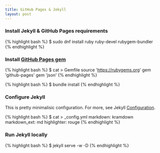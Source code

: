 ```yaml
---
title: GitHub Pages & Jekyll
layout: post
---
```

### Install Jekyll & GitHub Pages requirements

{% highlight bash %}
$ sudo dnf install ruby ruby-devel rubygem-bundler
{% endhighlight %}

### Install [GitHub Pages gem](https://jekyllrb.com/docs/github-pages/#the-github-pages-gem)

{% highlight bash %}
$ cat > Gemfile
source 'https://rubygems.org'
gem 'github-pages'
gem 'json'
{% endhighlight %}

{% highlight bash %}
$ bundle install
{% endhighlight %}

### Configure Jekyll

This is pretty minimalisic configuration. For more, see Jekyll [Configuration](https://jekyllrb.com/docs/configuration/).

{% highlight bash %}
$ cat > _config.yml
markdown: kramdown
markdown_ext: md
highlighter: rouge
{% endhighlight %}

### Run Jekyll locally

{% highlight bash %}
$ jekyll serve -w -D
{% endhighlight %}
